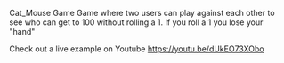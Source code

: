 Cat_Mouse Game
Game where two users can play against each other to see who can get to 100 without rolling a 1.  If you roll a 1 you lose your "hand"

Check out a live example on Youtube
https://youtu.be/dUkEO73XObo
